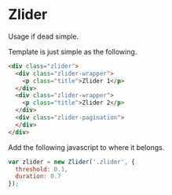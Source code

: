 # Zlider

Usage if dead simple.

Template is just simple as the following.

```html
<div class="zlider">
  <div class="zlider-wrapper">
    <p class="title">Zlider 1</p>
  </div>
  <div class="zlider-wrapper">
    <p class="title">Zlider 2</p>
  </div>
  <div class="zlider-pagination">
  </div>
</div>
```

Add the following javascript to where it belongs.

```javascript
var zlider = new Zlider('.zlider', {
  threshold: 0.1,
  duration: 0.7
});
```
